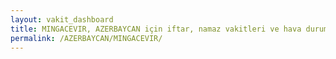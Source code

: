 ```yaml
---
layout: vakit_dashboard
title: MINGACEVIR, AZERBAYCAN için iftar, namaz vakitleri ve hava durumu - ilçe/eyalet seç
permalink: /AZERBAYCAN/MINGACEVIR/
---
```


<script type="text/javascript">
  var GLOBAL_COUNTRY = 'AZERBAYCAN';
  var GLOBAL_CITY = 'MINGACEVIR';
  var GLOBAL_STATE = '';
  var lat = 72;
  var lon = 21;
</script>
